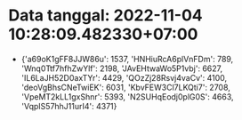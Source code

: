# Data tanggal: 2022-11-04 10:28:09.482330+07:00

* {'a69oK1gFF8JJW86u': 1537, 'HNHiuRcA6plVnFDm': 789, 'Wnq0Ttf7hfhZwYlf': 2198, 'JAvEHtwaWo5P1vbj': 6627, 'IL6LaJH52D0axTYr': 4429, 'QOzZj28Rsvj4vaCv': 4100, 'deoVgBhsCNeTwiEK': 6031, 'KbvFEW3Cl7LKQti7': 2708, 'VpeMT2kLL1gxShnr': 5393, 'N2SUHqEodj0plG0S': 4663, 'VqpIS57hhJ11urI4': 4371}
